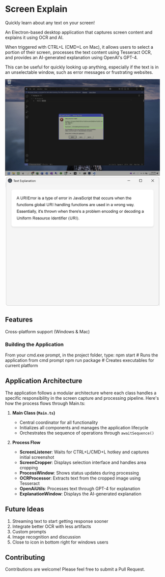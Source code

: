# Screen Explain

Quickly learn about any text on your screen!

An Electron-based desktop application that captures screen content and explains it using OCR and AI.

When triggered with CTRL+L (CMD+L on Mac), it allows users to select a portion of their screen, processes the text content using Tesseract OCR, and provides an AI-generated explanation using OpenAI's GPT-4.

This can be useful for quickly looking up anything, especially if the text is in an unselectable window, such as error messages or frustrating websites.

![Example of taking a screen snipplet by holding and dragging the mouse](./images/example01.jpg)
![Example of an explanation of a snipplet](./images/example02.jpg)

## Features

Cross-platform support (Windows & Mac)

### Building the Application

From your cmd.exe prompt, in the project folder, type:
npm start             # Runs the application from cmd prompt
npm run package       # Creates executables for current platform

## Application Architecture

The application follows a modular architecture where each class handles a specific responsibility in the screen capture and processing pipeline. Here's how the process flows through Main.ts:

1. **Main Class (`Main.ts`)**
   - Central coordinator for all functionality
   - Initializes all components and manages the application lifecycle
   - Orchestrates the sequence of operations through `awaitSequence()`

2. **Process Flow**
   - **ScreenListener**: Waits for CTRL+L/CMD+L hotkey and captures initial screenshot
   - **ScreenCropper**: Displays selection interface and handles area cropping
   - **ProcessWindow**: Shows status updates during processing
   - **OCRProcessor**: Extracts text from the cropped image using Tesseract
   - **OpenAiUtils**: Processes text through GPT-4 for explanation
   - **ExplanationWindow**: Displays the AI-generated explanation

## Future Ideas
1. Streaming text to start getting response sooner
2. Integrate better OCR with less artifacts
3. Custom prompts
4. Image recognition and discussion
5. Close to icon in bottom right for windows users

## Contributing
Contributions are welcome! Please feel free to submit a Pull Request.